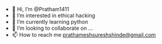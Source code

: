 - 👋 Hi, I’m @Pratham1411
- 👀 I’m interested in ethical hacking
- 🌱 I’m currently learning python
- 💞️ I’m looking to collaborate on ...
- 📫 How to reach me prathameshsureshshinde@gmail.com

<!---
Pratham1411/Pratham1411 is a ✨ special ✨ repository because its `README.md` (this file) appears on your GitHub profile.
You can click the Preview link to take a look at your changes.
--->
